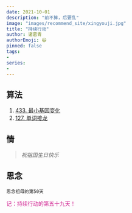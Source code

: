 ```yaml
---
date: 2021-10-01
description: "前不算，后要乱"
image: "images/recommend_site/xingyouji.jpg"
title: "持续行动"
author: 诸葛青
authorEmoji: 😃
pinned: false
tags:
- 
series:
-
---
```


## 算法
1. [433. 最小基因变化](https://leetcode-cn.com/problems/minimum-genetic-mutation/)
2. [127. 单词接龙](https://leetcode-cn.com/problems/word-ladder/)


## 情
> *祝祖国生日快乐*

## 思念
``思念祖母的第50天``


<font color=VioletRed>记：持续行动的第五十九天！</font>